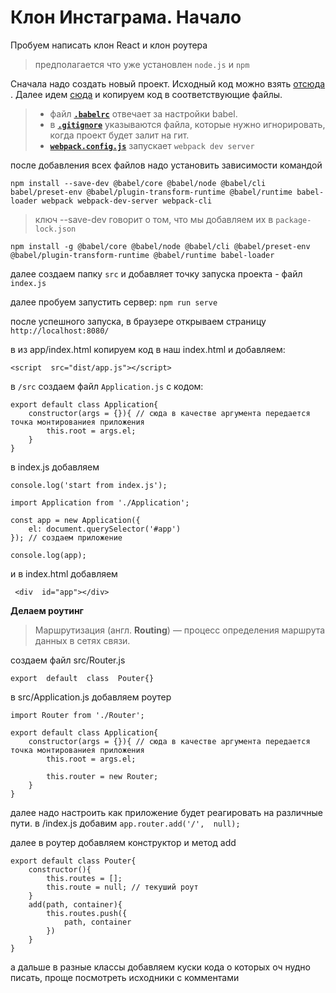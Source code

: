 # Клон Инстаграма. Начало
Пробуем написать клон React и клон роутера
> предполагается что уже установлен `node.js` и `npm`

Сначала надо создать новый проект. Исходный код можно взять [отсюда ](https://fs02.getcourse.ru/fileservice/file/download/a/17633/sc/261/h/bf8cd9b0c1076ed677ff78fa52c97117.zip).
Далее идем [сюда](https://gist.github.com/Aleksey-Danchin/4170890f2d50ebe6e1d6d8cf6a05a3f3) и копируем код в соответствующие файлы.

> - файл [**`.babelrc`**](https://gist.github.com/Aleksey-Danchin/4170890f2d50ebe6e1d6d8cf6a05a3f3#file-babelrc)  отвечает за настройки babel. 
> - в [**`.gitignore`**](https://gist.github.com/Aleksey-Danchin/4170890f2d50ebe6e1d6d8cf6a05a3f3#file-gitignore) указываются файла, которые нужно игнорировать, когда проект будет  залит на гит.
> - [**`webpack.config.js`**](https://gist.github.com/Aleksey-Danchin/4170890f2d50ebe6e1d6d8cf6a05a3f3#file-webpack-config-js) запускает `webpack dev server`

после добавления всех файлов надо установить зависимости командой 

    npm install --save-dev @babel/core @babel/node @babel/cli babel/preset-env @babel/plugin-transform-runtime @babel/runtime babel-loader webpack webpack-dev-server webpack-cli

>ключ --save-dev говорит о том, что мы добавляем их в `package-lock.json`

    npm install -g @babel/core @babel/node @babel/cli @babel/preset-env @babel/plugin-transform-runtime @babel/runtime babel-loader

далее создаем папку `src` и добавляет точку запуска проекта - файл `index.js`

далее пробуем запустить сервер: `npm run serve`

после успешного запуска, в браузере открываем страницу `http://localhost:8080/`

в из app/index.html копируем код в наш index.html и добавляем:

    <script  src="dist/app.js"></script>

в `/src` создаем файл `Application.js`
с кодом: 

    export default class Application{
        constructor(args = {}){ // сюда в качестве аргумента передается точка монтированиея приложения
            this.root = args.el;
        }
    }

в index.js добавляем 

    console.log('start from index.js');
        
    import Application from './Application';
    
    const app = new Application({
        el: document.querySelector('#app')
    }); // создаем приложение
    
    console.log(app);
 и в index.html добавляем 

     <div  id="app"></div>

**Делаем роутинг**

> Маршрутизация (англ. **Routing**) — процесс определения маршрута
> данных в сетях связи.

создаем файл src/Router.js

    export  default  class  Pouter{}

в src/Application.js добавляем роутер

    import Router from './Router';
    
    export default class Application{
        constructor(args = {}){ // сюда в качестве аргумента передается точка монтированиея приложения
            this.root = args.el;
    
            this.router = new Router;
        }
    }
далее надо настроить как приложение  будет реагировать  на различные пути.
в /index.js добавим `app.router.add('/',  null);`

далее в роутер добавляем конструктор и метод add

    export default class Pouter{
        constructor(){
            this.routes = [];
            this.route = null; // текуший роут
        }
        add(path, container){
            this.routes.push({
                path, container
            })
        }
    }
а дальше в разные классы добавляем куски кода о которых оч нудно писать, проще посмотреть исходники с комментами